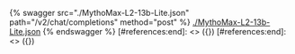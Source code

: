 [#references:start]: <> ({ "template": "openapi" })
[#references:start]: <> ({ "template": "openapi" })
{% swagger src="./MythoMax-L2-13b-Lite.json" path="/v2/chat/completions" method="post" %}
[./MythoMax-L2-13b-Lite.json](./MythoMax-L2-13b-Lite.json)
{% endswagger %}
[#references:end]: <> ({})
[#references:end]: <> ({})